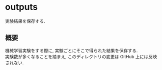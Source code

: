 # outputs
実験結果を保存する.

## 概要
機械学習実験をする際に, 実験ごとにそこで得られた結果を保存する.  
実験数が多くなることを踏まえ, このディレクトリの変更は GitHub 上には反映されない.